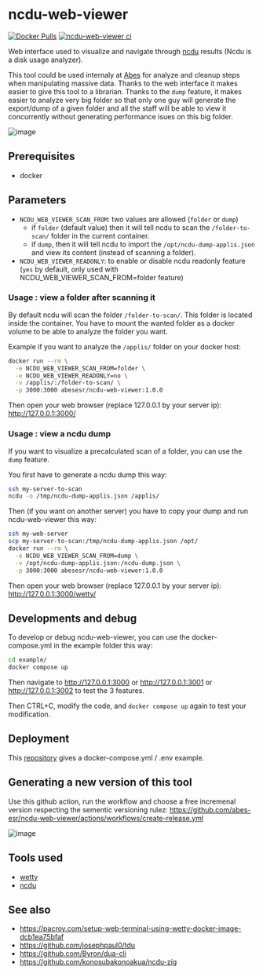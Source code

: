 # ncdu-web-viewer

[![Docker Pulls](https://img.shields.io/docker/pulls/abesesr/ncdu-web-viewer.svg)](https://hub.docker.com/r/abesesr/ncdu-web-viewer/)
[![ncdu-web-viewer ci](https://github.com/abes-esr/ncdu-web-viewer/actions/workflows/build-test-pubtodockerhub.yml/badge.svg)](https://github.com/abes-esr/ncdu-web-viewer/actions/workflows/build-test-pubtodockerhub.yml)


Web interface used to visualize and navigate through [ncdu](https://dev.yorhel.nl/ncdu) results (Ncdu is a disk usage analyzer).

This tool could be used internaly at [Abes](https://abes.fr) for analyze and cleanup steps when manipulating massive data. Thanks to the web interface it makes easier to give this tool to a librarian. Thanks to the ``dump`` feature, it makes easier to analyze very big folder so that only one guy will generate the export/dump of a given folder and all the staff will be able to view it concurrently without generating performance isues on this big folder.

![image](https://github.com/kerphi/ncdu-web-viewer/assets/328244/84be8aaf-1f8e-4231-a458-1a70d6d84046)


## Prerequisites

- docker

## Parameters

- ``NCDU_WEB_VIEWER_SCAN_FROM``: two values are allowed (``folder`` or ``dump``)
  - if ``folder`` (default value) then it will tell ncdu to scan the ``/folder-to-scan/`` folder in the current container.
  - if ``dump``, then it will tell ncdu to import the ``/opt/ncdu-dump-applis.json`` and view its content (instead of scanning a folder).
- ``NCDU_WEB_VIEWER_READONLY``: to enable or disable ncdu readonly feature (``yes`` by default, only used with NCDU_WEB_VIEWER_SCAN_FROM=folder feature)

### Usage : view a folder after scanning it

By default ncdu will scan the folder ``/folder-to-scan/``. This folder is located inside the container. You have to mount the wanted folder as a docker volume to be able to analyze the folder you want.

Example if you want to analyze the ``/applis/`` folder on your docker host: 
```bash
docker run --rm \
  -e NCDU_WEB_VIEWER_SCAN_FROM=folder \
  -e NCDU_WEB_VIEWER_READONLY=no \
  -v /applis/:/folder-to-scan/ \
  -p 3000:3000 abesesr/ncdu-web-viewer:1.0.0
```

Then open your web browser (replace 127.0.0.1 by your server ip): http://127.0.0.1:3000/

### Usage : view a ncdu dump

If you want to visualize a precalculated scan of a folder, you can use the ``dump`` feature.

You first have to generate a ncdu dump this way: 
```bash
ssh my-server-to-scan
ncdu -o /tmp/ncdu-dump-applis.json /applis/
```

Then (if you want on another server) you have to copy your dump and run ncdu-web-viewer this way:
```bash
ssh my-web-server
scp my-server-to-scan:/tmp/ncdu-dump-applis.json /opt/
docker run --rm \
  -e NCDU_WEB_VIEWER_SCAN_FROM=dump \
  -v /opt/ncdu-dump-applis.json:/ncdu-dump.json \
  -p 3000:3000 abesesr/ncdu-web-viewer:1.0.0
```

Then open your web browser (replace 127.0.0.1 by your server ip): http://127.0.0.1:3000/wetty/

## Developments and debug

To develop or debug ncdu-web-viewer, you can use the docker-compose.yml in the example folder this way: 
```bash
cd example/
docker compose up
```

Then navigate to http://127.0.0.1:3000 or http://127.0.0.1:3001 or http://127.0.0.1:3002 to test the 3 features.

Then CTRL+C, modify the code, and ``docker compose up`` again to test your modification.


## Deployment

This [repository](https://github.com/abes-esr/ncdu-web-viewer-docker/) gives a docker-compose.yml / .env example.

## Generating a new version of this tool

Use this github action, run the workflow and choose a free incremenal version respecting the sementic versioning rulez:
https://github.com/abes-esr/ncdu-web-viewer/actions/workflows/create-release.yml

![image](https://github.com/abes-esr/ncdu-web-viewer/assets/328244/1cdbf9ce-126b-49d8-9061-8580296115b7)

## Tools used

- [wetty](https://github.com/butlerx/wetty)
- [ncdu](https://dev.yorhel.nl/ncdu)

## See also

- https://pacroy.com/setup-web-terminal-using-wetty-docker-image-dcb1ea75bfaf
- https://github.com/josephpaul0/tdu
- https://github.com/Byron/dua-cli
- https://github.com/konosubakonoakua/ncdu-zig

